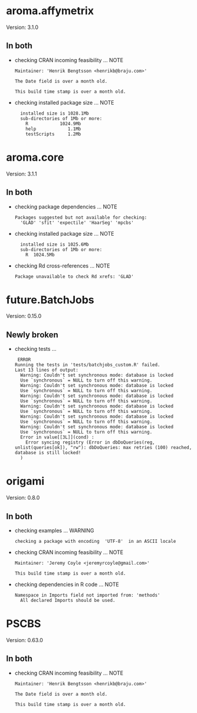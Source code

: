 # aroma.affymetrix

Version: 3.1.0

## In both

*   checking CRAN incoming feasibility ... NOTE
    ```
    Maintainer: 'Henrik Bengtsson <henrikb@braju.com>'
    
    The Date field is over a month old.
    
    This build time stamp is over a month old.
    ```

*   checking installed package size ... NOTE
    ```
      installed size is 1028.1Mb
      sub-directories of 1Mb or more:
        R            1024.9Mb
        help            1.1Mb
        testScripts     1.2Mb
    ```

# aroma.core

Version: 3.1.1

## In both

*   checking package dependencies ... NOTE
    ```
    Packages suggested but not available for checking:
      'GLAD' 'sfit' 'expectile' 'HaarSeg' 'mpcbs'
    ```

*   checking installed package size ... NOTE
    ```
      installed size is 1025.6Mb
      sub-directories of 1Mb or more:
        R  1024.5Mb
    ```

*   checking Rd cross-references ... NOTE
    ```
    Package unavailable to check Rd xrefs: 'GLAD'
    ```

# future.BatchJobs

Version: 0.15.0

## Newly broken

*   checking tests ...
    ```
     ERROR
    Running the tests in 'tests/batchjobs_custom.R' failed.
    Last 13 lines of output:
      Warning: Couldn't set synchronous mode: database is locked
      Use `synchronous` = NULL to turn off this warning.
      Warning: Couldn't set synchronous mode: database is locked
      Use `synchronous` = NULL to turn off this warning.
      Warning: Couldn't set synchronous mode: database is locked
      Use `synchronous` = NULL to turn off this warning.
      Warning: Couldn't set synchronous mode: database is locked
      Use `synchronous` = NULL to turn off this warning.
      Warning: Couldn't set synchronous mode: database is locked
      Use `synchronous` = NULL to turn off this warning.
      Warning: Couldn't set synchronous mode: database is locked
      Use `synchronous` = NULL to turn off this warning.
      Error in value[[3L]](cond) : 
        Error syncing registry (Error in dbDoQueries(reg, unlist(queries[ok]), "rw"): dbDoQueries: max retries (100) reached, database is still locked!
      )
    ```

# origami

Version: 0.8.0

## In both

*   checking examples ... WARNING
    ```
    checking a package with encoding  'UTF-8'  in an ASCII locale
    ```

*   checking CRAN incoming feasibility ... NOTE
    ```
    Maintainer: 'Jeremy Coyle <jeremyrcoyle@gmail.com>'
    
    This build time stamp is over a month old.
    ```

*   checking dependencies in R code ... NOTE
    ```
    Namespace in Imports field not imported from: 'methods'
      All declared Imports should be used.
    ```

# PSCBS

Version: 0.63.0

## In both

*   checking CRAN incoming feasibility ... NOTE
    ```
    Maintainer: 'Henrik Bengtsson <henrikb@braju.com>'
    
    The Date field is over a month old.
    
    This build time stamp is over a month old.
    ```

